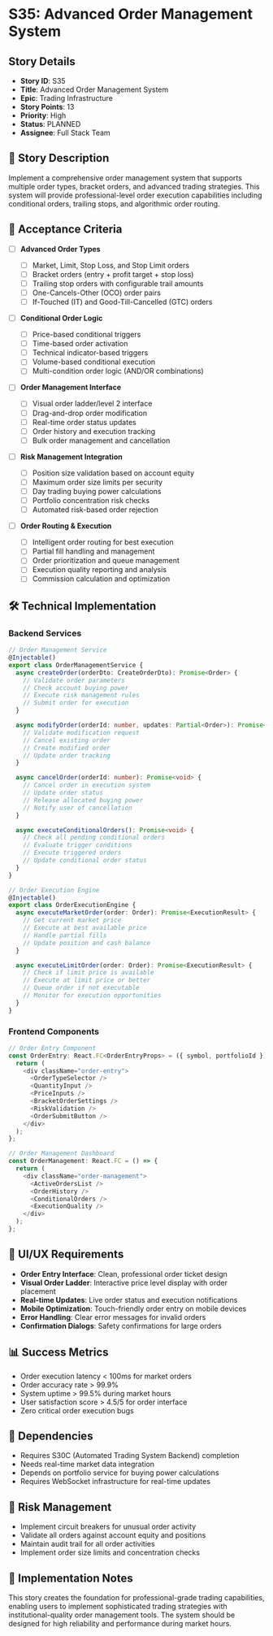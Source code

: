# S35: Advanced Order Management System

## Story Details

- **Story ID**: S35
- **Title**: Advanced Order Management System
- **Epic**: Trading Infrastructure
- **Story Points**: 13
- **Priority**: High
- **Status**: PLANNED
- **Assignee**: Full Stack Team

## 📝 Story Description

Implement a comprehensive order management system that supports multiple order types, bracket orders, and advanced trading strategies. This system will provide professional-level order execution capabilities including conditional orders, trailing stops, and algorithmic order routing.

## 🎯 Acceptance Criteria

- [ ] **Advanced Order Types**

  - [ ] Market, Limit, Stop Loss, and Stop Limit orders
  - [ ] Bracket orders (entry + profit target + stop loss)
  - [ ] Trailing stop orders with configurable trail amounts
  - [ ] One-Cancels-Other (OCO) order pairs
  - [ ] If-Touched (IT) and Good-Till-Cancelled (GTC) orders

- [ ] **Conditional Order Logic**

  - [ ] Price-based conditional triggers
  - [ ] Time-based order activation
  - [ ] Technical indicator-based triggers
  - [ ] Volume-based conditional execution
  - [ ] Multi-condition order logic (AND/OR combinations)

- [ ] **Order Management Interface**

  - [ ] Visual order ladder/level 2 interface
  - [ ] Drag-and-drop order modification
  - [ ] Real-time order status updates
  - [ ] Order history and execution tracking
  - [ ] Bulk order management and cancellation

- [ ] **Risk Management Integration**

  - [ ] Position size validation based on account equity
  - [ ] Maximum order size limits per security
  - [ ] Day trading buying power calculations
  - [ ] Portfolio concentration risk checks
  - [ ] Automated risk-based order rejection

- [ ] **Order Routing & Execution**
  - [ ] Intelligent order routing for best execution
  - [ ] Partial fill handling and management
  - [ ] Order prioritization and queue management
  - [ ] Execution quality reporting and analysis
  - [ ] Commission calculation and optimization

## 🛠️ Technical Implementation

### Backend Services

```typescript
// Order Management Service
@Injectable()
export class OrderManagementService {
  async createOrder(orderDto: CreateOrderDto): Promise<Order> {
    // Validate order parameters
    // Check account buying power
    // Execute risk management rules
    // Submit order for execution
  }

  async modifyOrder(orderId: number, updates: Partial<Order>): Promise<Order> {
    // Validate modification request
    // Cancel existing order
    // Create modified order
    // Update order tracking
  }

  async cancelOrder(orderId: number): Promise<void> {
    // Cancel order in execution system
    // Update order status
    // Release allocated buying power
    // Notify user of cancellation
  }

  async executeConditionalOrders(): Promise<void> {
    // Check all pending conditional orders
    // Evaluate trigger conditions
    // Execute triggered orders
    // Update conditional order status
  }
}

// Order Execution Engine
@Injectable()
export class OrderExecutionEngine {
  async executeMarketOrder(order: Order): Promise<ExecutionResult> {
    // Get current market price
    // Execute at best available price
    // Handle partial fills
    // Update position and cash balance
  }

  async executeLimitOrder(order: Order): Promise<ExecutionResult> {
    // Check if limit price is available
    // Execute at limit price or better
    // Queue order if not executable
    // Monitor for execution opportunities
  }
}
```

### Frontend Components

```typescript
// Order Entry Component
const OrderEntry: React.FC<OrderEntryProps> = ({ symbol, portfolioId }) => {
  return (
    <div className="order-entry">
      <OrderTypeSelector />
      <QuantityInput />
      <PriceInputs />
      <BracketOrderSettings />
      <RiskValidation />
      <OrderSubmitButton />
    </div>
  );
};

// Order Management Dashboard
const OrderManagement: React.FC = () => {
  return (
    <div className="order-management">
      <ActiveOrdersList />
      <OrderHistory />
      <ConditionalOrders />
      <ExecutionQuality />
    </div>
  );
};
```

## 🎨 UI/UX Requirements

- **Order Entry Interface**: Clean, professional order ticket design
- **Visual Order Ladder**: Interactive price level display with order placement
- **Real-time Updates**: Live order status and execution notifications
- **Mobile Optimization**: Touch-friendly order entry on mobile devices
- **Error Handling**: Clear error messages for invalid orders
- **Confirmation Dialogs**: Safety confirmations for large orders

## 📊 Success Metrics

- Order execution latency < 100ms for market orders
- Order accuracy rate > 99.9%
- System uptime > 99.5% during market hours
- User satisfaction score > 4.5/5 for order interface
- Zero critical order execution bugs

## 🔄 Dependencies

- Requires S30C (Automated Trading System Backend) completion
- Needs real-time market data integration
- Depends on portfolio service for buying power calculations
- Requires WebSocket infrastructure for real-time updates

## 🚨 Risk Management

- Implement circuit breakers for unusual order activity
- Validate all orders against account equity and positions
- Maintain audit trail for all order activities
- Implement order size limits and concentration checks

## 📝 Implementation Notes

This story creates the foundation for professional-grade trading capabilities, enabling users to implement sophisticated trading strategies with institutional-quality order management tools. The system should be designed for high reliability and performance during market hours.
